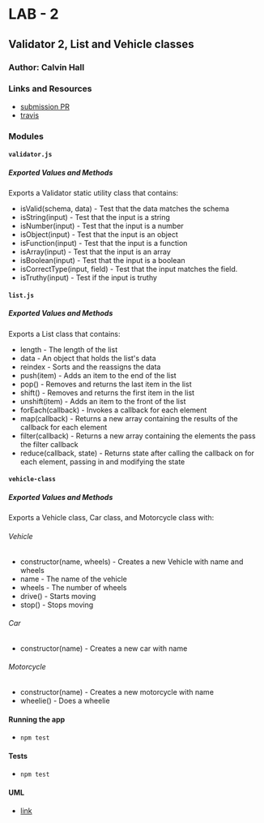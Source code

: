 # LAB - 2

## Validator 2, List and Vehicle classes

### Author: Calvin Hall

### Links and Resources
* [submission PR](https://github.com/Clownvin-cr-deltav-401d4/lab-02/pull/1)
* [travis](https://www.travis-ci.com/Clownvin-cr-deltav-401d4/lab-02)

### Modules
#### `validator.js`
##### Exported Values and Methods
Exports a Validator static utility class that contains:
* isValid(schema, data) - Test that the data matches the schema
* isString(input) - Test that the input is a string
* isNumber(input) - Test that the input is a number
* isObject(input) - Test that the input is an object
* isFunction(input) - Test that the input is a function
* isArray(input) - Test that the input is an array
* isBoolean(input) - Test that the input is a boolean
* isCorrectType(input, field) - Test that the input matches the field.
* isTruthy(input) - Test if the input is truthy

#### `list.js`
##### Exported Values and Methods
Exports a List class that contains:
* length - The length of the list
* data - An object that holds the list's data
* reindex - Sorts and the reassigns the data
* push(item) - Adds an item to the end of the list
* pop() - Removes and returns the last item in the list
* shift() - Removes and returns the first item in the list
* unshift(item) - Adds an item to the front of the list
* forEach(callback) - Invokes a callback for each element
* map(callback) - Returns a new array containing the results of the callback for each element
* filter(callback) - Returns a new array containing the elements the pass the filter callback
* reduce(callback, state) - Returns state after calling the callback on for each element, passing in and modifying the state

#### `vehicle-class`
##### Exported Values and Methods
Exports a Vehicle class, Car class, and Motorcycle class with:
###### Vehicle
* constructor(name, wheels) - Creates a new Vehicle with name and wheels
* name - The name of the vehicle
* wheels - The number of wheels
* drive() - Starts moving
* stop() - Stops moving
###### Car
* constructor(name) - Creates a new car with name
###### Motorcycle
* constructor(name) - Creates a new motorcycle with name
* wheelie() - Does a wheelie

#### Running the app
* `npm test`
  
#### Tests
* `npm test`

#### UML
* [link](https://i.imgur.com/pFMTg2O.png)
